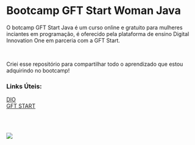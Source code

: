 # Bootcamp GFT Start Woman Java 

 O botcamp GFT Start Java é um curso online e gratuito para mulheres inciantes em programação, é oferecido pela plataforma de ensino Digital Innovation One em parceria com a GFT Start. 

<br>

 Criei esse repositório para compartilhar todo o aprendizado que estou adquirindo no bootcamp! 
<br>

### **Links** **Úteis**:

[DIO](https://web.dio.me/home)
<br>
[GFT START](https://www.gft.com/br/pt)

<br>
<br>

![](https://hermes.digitalinnovation.one/tracks/84b3149d-757f-4d2b-8f4a-a1d6d3729595.png)
